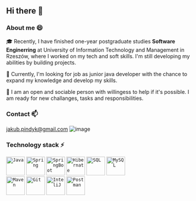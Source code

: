 ## Hi there 👋
### About me 😄

🎓 Recently, I have finished one-year postgraduate studies **Software Enginerring** at University of Information Technology and Management in Rzeszów, where I worked on my tech and soft skills. I'm still developing my abilities by building projects.

🔎 Currently, I'm looking for job as junior java developer with the chance to expand my knowledge and develop my skills.

👯 I am an open and sociable person with willingess to help if it's possible. I am ready for new challanges, tasks and responsibilities.

### Contact 📫
jakub.pindyk@gmail.com
![image](https://user-images.githubusercontent.com/96888748/181116845-303f9f02-737d-4b14-a033-5ccdbe1c367c.png)


### Technology stack :zap:
<div align="left">
		<code><img height="50" src="https://user-images.githubusercontent.com/25181517/117201156-9a724800-adec-11eb-9a9d-3cd0f67da4bc.png" alt="Java" title="Java" /></code>
	<code><img height="50" src="https://user-images.githubusercontent.com/25181517/117201470-f6d56780-adec-11eb-8f7c-e70e376cfd07.png" alt="Spring" title="Spring" /></code>
	<code><img height="50" src="https://user-images.githubusercontent.com/25181517/117207026-c9d88300-adf3-11eb-9aad-6a875ab0f628.png" alt="SpringBoot" title="SpringBoot" /></code>
	<code><img height="50" src="https://user-images.githubusercontent.com/25181517/117207493-49665200-adf4-11eb-808e-a9c0fcc2a0a0.png" alt="Hibernate" title="Hibernate" /></code>
	<code><img height="50" src="https://user-images.githubusercontent.com/96888748/181116653-63d22c93-cef1-49fa-be00-73754a434478.png" alt="SQL" title="SQL" /></code>
	<code><img height="50" src"https://user-images.githubusercontent.com/96888748/181116845-303f9f02-737d-4b14-a033-5ccdbe1c367c.png" alt="MySQL" title="MySQL" />
</code>
	<code><img height="50" src="https://user-images.githubusercontent.com/25181517/117207242-07d5a700-adf4-11eb-975e-be04e62b984b.png" alt="Maven" title="Maven" /></code>
	<code><img height="50" src="https://user-images.githubusercontent.com/25181517/117364277-fc4eb280-aebd-11eb-8769-a3583c6a2037.png" alt="Git" title="Git" /></code>
	<code><img height="50" src="https://user-images.githubusercontent.com/25181517/121302773-7aa5d680-c8fa-11eb-98aa-e016fdb2de32.png" alt="InteliJ" title="InteliJ" /></code>
	<code><img height="50" src="https://user-images.githubusercontent.com/25181517/121302453-01a67f00-c8fa-11eb-8c86-2ee00734c9a8.png" alt="Postman" title="Postman" /></code>
</div>
<!--
**jpindyk/jpindyk** is a ✨ _special_ ✨ repository because its `README.md` (this file) appears on your GitHub profile.

Here are some ideas to get you started:

- 🔭 I’m currently working on ...
- 🌱 I’m currently learning ...
- 👯 I’m looking to collaborate on ...
- 🤔 I’m looking for help with ...
- 💬 Ask me about ...
- 📫 How to reach me: ...
- 😄 Pronouns: ...
- ⚡ Fun fact: ...
-->
